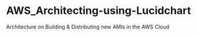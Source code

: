 # AWS_Architecting-using-Lucidchart
Architecture on Building &amp; Distributing new AMIs in the AWS Cloud
